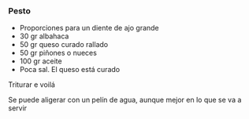### Pesto

* Proporciones para un diente de ajo grande
* 30 gr albahaca
* 50 gr queso curado rallado
* 50 gr piñones o nueces
* 100 gr aceite
* Poca sal. El queso está curado

Triturar e voilá

Se puede aligerar con un pelín de agua, aunque mejor en lo que se va a servir


